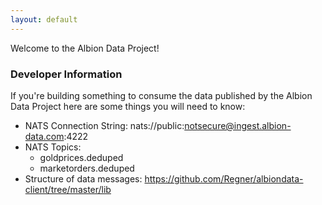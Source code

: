 ```yaml
---
layout: default
---
```

Welcome to the Albion Data Project!

### Developer Information
If you're building something to consume the data published by the
Albion Data Project here are some things you will need to know:

- NATS Connection String: nats://public:notsecure@ingest.albion-data.com:4222
- NATS Topics:
  - goldprices.deduped
  - marketorders.deduped
- Structure of data messages: https://github.com/Regner/albiondata-client/tree/master/lib
